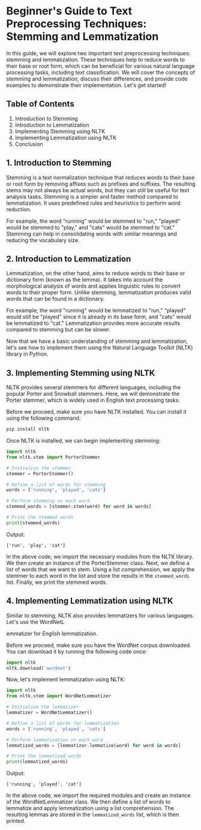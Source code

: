 # Beginner's Guide to Text Preprocessing Techniques: Stemming and Lemmatization

In this guide, we will explore two important text preprocessing techniques: stemming and lemmatization. These techniques help to reduce words to their base or root form, which can be beneficial for various natural language processing tasks, including text classification. We will cover the concepts of stemming and lemmatization, discuss their differences, and provide code examples to demonstrate their implementation. Let's get started!

## Table of Contents
1. Introduction to Stemming
2. Introduction to Lemmatization
3. Implementing Stemming using NLTK
4. Implementing Lemmatization using NLTK
5. Conclusion

## 1. Introduction to Stemming
Stemming is a text normalization technique that reduces words to their base or root form by removing affixes such as prefixes and suffixes. The resulting stems may not always be actual words, but they can still be useful for text analysis tasks. Stemming is a simpler and faster method compared to lemmatization. It uses predefined rules and heuristics to perform word reduction.

For example, the word "running" would be stemmed to "run," "played" would be stemmed to "play," and "cats" would be stemmed to "cat." Stemming can help in consolidating words with similar meanings and reducing the vocabulary size.

## 2. Introduction to Lemmatization
Lemmatization, on the other hand, aims to reduce words to their base or dictionary form (known as the lemma). It takes into account the morphological analysis of words and applies linguistic rules to convert words to their proper form. Unlike stemming, lemmatization produces valid words that can be found in a dictionary.

For example, the word "running" would be lemmatized to "run," "played" would still be "played" since it is already in its base form, and "cats" would be lemmatized to "cat." Lemmatization provides more accurate results compared to stemming but can be slower.

Now that we have a basic understanding of stemming and lemmatization, let's see how to implement them using the Natural Language Toolkit (NLTK) library in Python.

## 3. Implementing Stemming using NLTK
NLTK provides several stemmers for different languages, including the popular Porter and Snowball stemmers. Here, we will demonstrate the Porter stemmer, which is widely used in English text processing tasks.

Before we proceed, make sure you have NLTK installed. You can install it using the following command:
```python
pip install nltk
```

Once NLTK is installed, we can begin implementing stemming:

```python
import nltk
from nltk.stem import PorterStemmer

# Initialize the stemmer
stemmer = PorterStemmer()

# Define a list of words for stemming
words = ['running', 'played', 'cats']

# Perform stemming on each word
stemmed_words = [stemmer.stem(word) for word in words]

# Print the stemmed words
print(stemmed_words)
```

Output:
```
['run', 'play', 'cat']
```

In the above code, we import the necessary modules from the NLTK library. We then create an instance of the PorterStemmer class. Next, we define a list of words that we want to stem. Using a list comprehension, we apply the stemmer to each word in the list and store the results in the `stemmed_words` list. Finally, we print the stemmed words.

## 4. Implementing Lemmatization using NLTK
Similar to stemming, NLTK also provides lemmatizers for various languages. Let's use the WordNetL

emmatizer for English lemmatization.

Before we proceed, make sure you have the WordNet corpus downloaded. You can download it by running the following code once:
```python
import nltk
nltk.download('wordnet')
```

Now, let's implement lemmatization using NLTK:

```python
import nltk
from nltk.stem import WordNetLemmatizer

# Initialize the lemmatizer
lemmatizer = WordNetLemmatizer()

# Define a list of words for lemmatization
words = ['running', 'played', 'cats']

# Perform lemmatization on each word
lemmatized_words = [lemmatizer.lemmatize(word) for word in words]

# Print the lemmatized words
print(lemmatized_words)
```

Output:
```
['running', 'played', 'cat']
```

In the above code, we import the required modules and create an instance of the WordNetLemmatizer class. We then define a list of words to lemmatize and apply lemmatization using a list comprehension. The resulting lemmas are stored in the `lemmatized_words` list, which is then printed.

